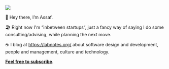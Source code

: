 ![](https://labnotes.org/content/images/2020/10/Home-View-Wide.jpg)

👏 Hey there, I’m Assaf.

🏖 Right now I'm “inbetween startups“, just a fancy way of saying I do some consulting/advising, while planning the next move.

☕️ I blog at https://labnotes.org/ about software design and development, people and management, culture and technology.

**[Feel free to subscribe](https://labnotes.org/)**.

